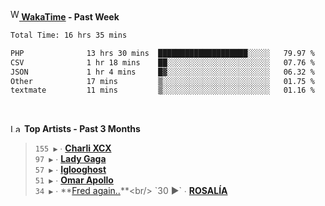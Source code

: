 <img src="https://github.com/dxnter/dxnter/assets/17434202/67b21fa4-d36d-46f9-9dec-f23d976b00ef" alt="WakaTime Logo" width="14" height="18"/><a href="https://wakatime.com/@dxnter" target="_blank"><strong> WakaTime</strong></a><strong> - Past Week</strong>

<!--START_SECTION:waka-->

```txt
Total Time: 16 hrs 35 mins

PHP              13 hrs 30 mins  ████████████████████░░░░░   79.97 %
CSV              1 hr 18 mins    ██░░░░░░░░░░░░░░░░░░░░░░░   07.76 %
JSON             1 hr 4 mins     █▓░░░░░░░░░░░░░░░░░░░░░░░   06.32 %
Other            17 mins         ▒░░░░░░░░░░░░░░░░░░░░░░░░   01.75 %
textmate         11 mins         ▒░░░░░░░░░░░░░░░░░░░░░░░░   01.16 %
```

<!--END_SECTION:waka-->

<br/>

<!--START_LASTFM_ARTISTS:{"period": "3month", "rows": 6}-->
<a href="https://last.fm" target="_blank"><img src="https://user-images.githubusercontent.com/17434202/215290617-e793598d-d7c9-428f-9975-156db1ba89cc.svg" alt="Last.fm Logo" width="18" height="13"/></a> **Top Artists - Past 3 Months**

> `155 ▶️` ∙ **[Charli XCX](https://www.last.fm/music/Charli+XCX)**<br/>
> `97 ▶️` ∙ **[Lady Gaga](https://www.last.fm/music/Lady+Gaga)**<br/>
> `57 ▶️` ∙ **[Iglooghost](https://www.last.fm/music/Iglooghost)**<br/>
> `51 ▶️` ∙ **[Omar Apollo](https://www.last.fm/music/Omar+Apollo)**<br/>
> `34 ▶️` ∙ **[Fred again..](https://www.last.fm/music/Fred+again..)**<br/>
> `30 ▶️` ∙ **[ROSALÍA](https://www.last.fm/music/ROSAL%C3%8DA)**<br/>
<!--END_LASTFM_ARTISTS-->
